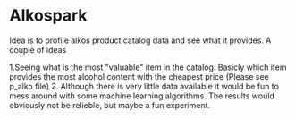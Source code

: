 # Alkospark

Idea is to profile alkos product catalog data and see what it provides. A couple of ideas

1.Seeing what is the most "valuable" item in the catalog. Basicly which item provides the most alcohol content with the cheapest price (Please see p_alko file)
2. Although there is very little data available it would be fun to mess around with some machine learning algorithms. The results would obviously not be relieble, but maybe a fun experiment.
